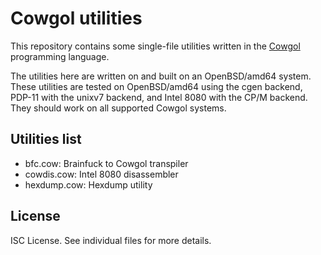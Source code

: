 Cowgol utilities
================
This repository contains some single-file utilities written in the
[Cowgol](http://cowlark.com/cowgol/) programming language.

The utilities here are written on and built on an OpenBSD/amd64
system. These utilities are tested on OpenBSD/amd64 using the cgen
backend, PDP-11 with the unixv7 backend, and Intel 8080 with the
CP/M backend. They should work on all supported Cowgol systems.

Utilities list
--------------
* bfc.cow: Brainfuck to Cowgol transpiler
* cowdis.cow: Intel 8080 disassembler
* hexdump.cow: Hexdump utility

License
-------
ISC License. See individual files for more details.
